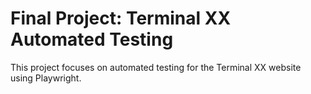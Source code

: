 <title> Final Project: Terminal XX Automated Testing </title>
<body>
    <div>
        <h1>Final Project: Terminal XX Automated Testing</h1>
        <p>This project focuses on automated testing for the Terminal XX website using Playwright.</p>
    </div>
</body>


